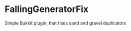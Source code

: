 FallingGeneratorFix
===================

Simple Bukkit plugin, that fixes sand and gravel duplicators